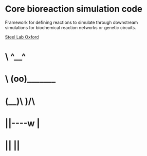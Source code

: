 # Core bioreaction simulation code
Framework for defining reactions to simulate through downstream simulations for biochemical reaction networks or genetic circuits.

[Steel Lab Oxford](http://steel.ac/)


#         \   ^__^
#          \  (oo)\_______
#             (__)\       )\/\
#                 ||----w |
#                 ||     ||
#